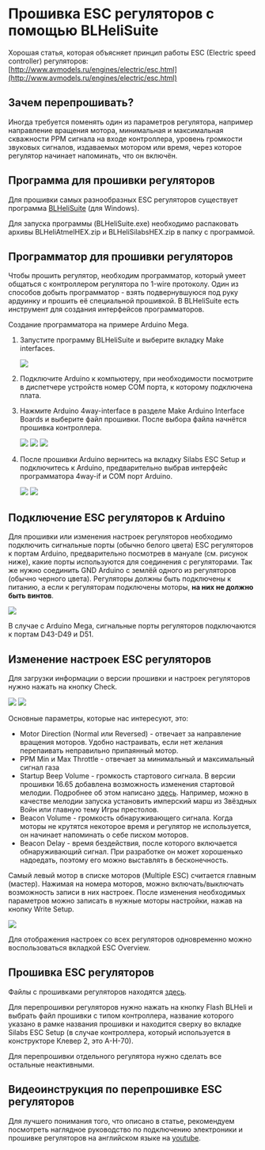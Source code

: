 # Прошивка ESC регуляторов с помощью BLHeliSuite

Хорошая статья, которая объясняет принцип работы ESC \(Electric speed controller\) регуляторов: [http://www.avmodels.ru/engines/electric/esc.html](http://www.avmodels.ru/engines/electric/esc.html)

## Зачем перепрошивать?

Иногда требуется поменять один из параметров регулятора, например направление вращения мотора, минимальная и максимальная скважности PPM сигнала на входе контроллера, уровень громкости звуковых сигналов, издаваемых мотором или время, через которое регулятор начинает напоминать, что он включён.

## Программа для прошивки регуляторов

Для прошивки самых разнообразных ESC регуляторов существует программа [BLHeliSuite](https://github.com/4712/BLHeliSuite) \(для Windows\).

Для запуска программы \(BLHeliSuite.exe\) необходимо распаковать архивы BLHeliAtmelHEX.zip и BLHeliSilabsHEX.zip в папку с программой.

## Программатор для прошивки регуляторов

Чтобы прошить регулятор, необходим программатор, который умеет общаться с контроллером регулятора по 1-wire протоколу. Один из способов добыть программатор - взять подвернувшуюся под руку ардуинку и прошить её специальной прошивкой. В BLHeliSuite есть инструмент для создания интерфейсов программаторов.

Создание программатора на примере Arduino Mega.

1. Запустите программу BLHeliSuite и выберите вкладку Make interfaces.

   ![](assets/BLHeliSuite_SiLabs_ESC_Setup_2.png)

2. Подключите Arduino к компьютеру, при необходимости посмотрите в диспетчере устройств номер COM порта, к которому подключена плата.

3. Нажмите Arduino 4way-interface в разделе Make Arduino Interface Boards и выберите файл прошивки. После выбора файла начнётся прошивка контроллера.

   ![](assets/BLHeliSuite_Make_Interfaces.png)
   ![](assets/BLHeliSuite_Interface_Options.png)
   ![](assets/BLHeliSuite_Arduino_Select_Firmware.png)

4. После прошивки Arduino вернитесь на вкладку Silabs ESC Setup и подключитесь к Arduino, предварительно выбрав интерфейс программатора 4way-if и COM порт Arduino.

   ![](assets/BLHeliSuite_4way-if_Select.png)
   ![](assets/BLHeliSuite_ESC_Setup_Connect.png)

## Подключение ESC регуляторов к Arduino

Для прошивки или изменения настроек регуляторов необходимо подключить сигнальные порты (обычно белого цвета) ESC регуляторов к портам Arduino, предварительно посмотрев в мануале (см. рисунок ниже), какие порты используются для соединения с регуляторами. Так же нужно соединить GND Arduino с землёй одного из регуляторов (обычно черного цвета). Регуляторы должны быть подключены к питанию, а если к регуляторам подключены моторы, **на них не должно быть винтов**.

![](assets/BLHeliSuite_Arduino_Pinout_For_4way-if.png)

В случае с Arduino Mega, сигнальные порты регуляторов подключаются к портам D43-D49 и D51.

## Изменение настроек ESC регуляторов

Для загрузки информации о версии прошивки и настроек регуляторов нужно нажать на кнопку Check.

![](assets/BLHeliSuite_ESC_Setup_Check.png)
![](assets/BLHeliSuite_SiLabs_ESC_Setup_1.png)

Основные параметры, которые нас интересуют, это:

* Motor Direction \(Normal или Reversed\) - отвечает за направление вращения моторов. Удобно настраивать, если нет желания перепаивать неправильно припаянный мотор.
* PPM Min и Max Throttle - отвечает за минимальный и максимальный сигнал газа
* Startup Beep Volume - громкость стартового сигнала. В версии прошивки 16.65 добавлена возможность изменения стартовой мелодии. Подробнее об этом написано [здесь](https://github.com/cleanflight/blheli-multishot/releases). Например, можно в качестве мелодии запуска установить имперский марш из Звёздных Войн или главную тему Игры престолов.
* Beacon Volume - громкость обнаруживающего сигнала. Когда моторы не крутятся некоторое время и регулятор не используется, он начинает напоминать о себе писком моторов.
* Beacon Delay - время бездействия, после которого включается обнаруживающий сигнал. При разработке он может хорошенько надоедать, поэтому его можно выставлять в бесконечность.

Самый левый мотор в списке моторов \(Multiple ESC\) считается главным \(мастер\). Нажимая на номера моторов, можно включать/выключать возможность записи в них настроек. После изменения необходимых параметров можно записать в нужные моторы настройки, нажав на кнопку Write Setup.

![](assets/BLHeliSuite_ESC_Setup_Write_Setup.png)

Для отображения настроек со всех регуляторов одновременно можно воспользоваться вкладкой ESC Overview.

## Прошивка ESC регуляторов

Файлы с прошивками регуляторов находятся [здесь](https://github.com/cleanflight/blheli-multishot/tree/master/BLHeli_S%20SiLabs/Hex%20Files).

Для перепрошивки регуляторов нужно нажать на кнопку Flash BLHeli и выбрать файл прошивки с типом контроллера, название которого указано в рамке названия прошивки и находится сверху во вкладке Silabs ESC Setup (в случае контроллера, который используется в конструкторе Клевер 2, это A-H-70).

Для перепрошивки отдельного регулятора нужно сделать все остальные неактивными.

## Видеоинструкция по перепрошивке ESC регуляторов

Для лучшего понимания того, что описано в статье, рекомендуем посмотреть наглядное руководство по подключению электроники и прошивке регуляторов на английском языке на [youtube](https://www.youtube.com/watch?v=i6lhMcQLRSU&feature=youtu.be).

